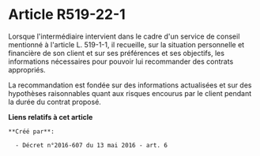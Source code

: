 # Article R519-22-1

Lorsque l'intermédiaire intervient dans le cadre d'un service de conseil mentionné à l'article L. 519-1-1, il recueille, sur
la situation personnelle et financière de son client et sur ses préférences et ses objectifs, les informations nécessaires
pour pouvoir lui recommander des contrats appropriés.

La recommandation est fondée sur des informations actualisées et sur des hypothèses raisonnables quant aux risques encourus
par le client pendant la durée du contrat proposé.

**Liens relatifs à cet article**

	**Créé par**:

	  - Décret n°2016-607 du 13 mai 2016 - art. 6
